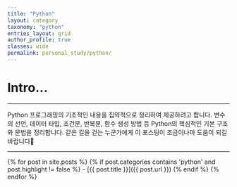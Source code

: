```yaml
---
title: "Python"
layout: category
taxonomy: "python"
entries_layout: grid
author_profile: true
classes: wide
permalink: personal_study/python/
---
```


# Intro...
---
Python 프로그래밍의 기초적인 내용을 집약적으로 정리하여 제공하려고 합니다. 변수의 선언, 데이터 타입, 조건문, 반복문, 함수 생성 방법 등 Python의 핵심적인 기본 구조와 문법을 정리합니다. 같은 길을 걷는 누군가에게 이 포스팅이 조금이나마 도움이 되길 바랍니다🙏

---

{% for post in site.posts %}
  {% if post.categories contains 'python' and post.highlight != false %}
    - [{{ post.title }}]({{ post.url }})
  {% endif %}
{% endfor %}

